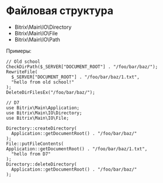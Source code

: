 # Файловая структура
- Bitrix\Main\IO\Directory
- Bitrix\Main\IO\File
- Bitrix\Main\IO\Path

Примеры:

    // Old school
    CheckDirPath($_SERVER["DOCUMENT_ROOT"] . "/foo/bar/baz/");
    RewriteFile(
      $_SERVER["DOCUMENT_ROOT"] . "/foo/bar/baz/1.txt",
      "hello from old school!"
    );
    DeleteDirFilesEx("/foo/bar/baz/");

    // D7
    use Bitrix\Main\Application;
    use Bitrix\Main\IO\Directory;
    use Bitrix\Main\IO\File;

    Directory::createDirectory(
      Application::getDocumentRoot() . "/foo/bar/baz/"
    );
    File::putFileContents(
    Application::getDocumentRoot() . "/foo/bar/baz/1.txt",
      "hello from D7"
    );
    Directory::deleteDirectory(
      Application::getDocumentRoot() . "/foo/bar/baz/"
    );
